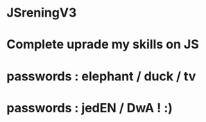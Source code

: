 # JSreningV3
# Complete uprade my skills on JS
# passwords : elephant / duck / tv
# passwords : jedEN / DwA ! :)
